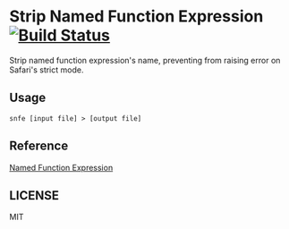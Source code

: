 # Strip Named Function Expression [![Build Status](https://travis-ci.org/ajhsu/snfe.svg?branch=master)](https://travis-ci.org/ajhsu/snfe)
Strip named function expression's name, preventing from raising error on Safari's strict mode.

## Usage
`snfe [input file] > [output file]`

## Reference
[Named Function Expression](http://kangax.github.io/nfe/#named-expr)

## LICENSE

MIT